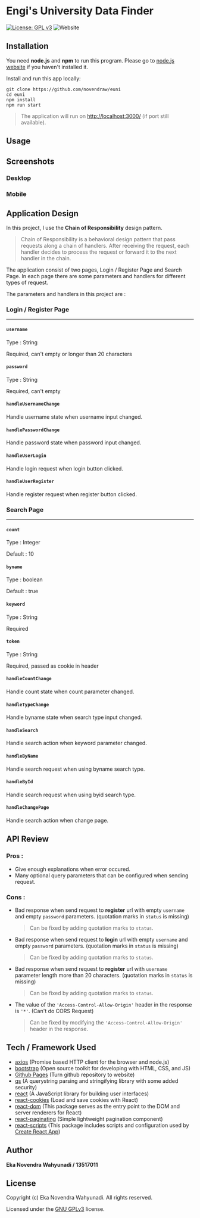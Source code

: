 # Engi's University Data Finder
[![License: GPL v3](https://img.shields.io/badge/License-GPLv3-blue.svg)](https://www.gnu.org/licenses/gpl-3.0)	![Website](https://img.shields.io/website/https/novendraw.github.io/euni.svg?style=popout)

## Installation

You need **node.js** and **npm** to run this program. Please go to [node.js website](https://nodejs.org) if you haven't installed it.

Install and run this app locally:

```
git clone https://github.com/novendraw/euni
cd euni
npm install
npm run start
```

> The application will run on [http://localhost:3000/](http://localhost:3000/) (if port still available).

## Usage


## Screenshots

### Desktop



### Mobile



## Application Design

In this project, I use the **Chain of Responsibility** design pattern.


> Chain of Responsibility is a behavioral design pattern that pass requests along a chain of handlers. After receiving the request, each handler decides to process the request or forward it to the next handler in the chain.

The application consist of two pages, Login / Register Page and Search Page. In each page there are some parameters and handlers for different types of request.

The parameters and handlers in this project are :

### Login / Register Page

---

#### `username`

Type : String

Required, can't empty or longer than 20 characters

#### `password`
Type : String

Required, can't empty

#### `handleUsernameChange`
Handle username state when username input changed.
#### `handlePasswordChange`
Handle password state when password input changed.
#### `handleUserLogin`
Handle login request when login button clicked.
#### `handleUserRegister`
Handle register request when register button clicked.
### Search Page

---

#### `count`
Type : Integer

Default : 10

#### `byname`
Type : boolean

Default : true

#### `keyword`
Type : String

Required

#### `token`
Type : String

Required, passed as cookie in header

#### `handleCountChange`
Handle count state when count parameter changed.

#### `handleTypeChange`
Handle byname state when search type input changed.

#### `handleSearch`
Handle search action when keyword parameter changed.

#### `handleByName`
Handle search request when using byname search type.

#### `handleById`
Handle search request when using byid search type.

#### `handleChangePage`
Handle search action when change page.

## API Review

### Pros :

+ Give enough explanations when error occured.
+ Many optional query parameters that can be configured when sending request.

### Cons :

+ Bad response when send request to **register** url with empty `username` and empty `password` parameters. (quotation marks in `status` is missing)

	> Can be fixed by adding quotation marks to `status`.

+ Bad response when send request to **login** url with empty `username` and empty `password` parameters. (quotation marks in `status` is missing)

	> Can be fixed by adding quotation marks to `status`.

+ Bad response when send request to **register** url with `username` parameter length more than 20 characters. (quotation marks in `status` is missing)

	> Can be fixed by adding quotation marks to `status`.

+ The value of the `'Access-Control-Allow-Origin'` header in the response is `'*'`. (Can't do CORS Request)

	> Can be fixed by modifying the `'Access-Control-Allow-Origin'` header in the response.

## Tech / Framework Used

+ [axios](https://www.npmjs.com/package/axios) (Promise based HTTP client for the browser and node.js)
+ [bootstrap](https://getbootstrap.com/) (Open source toolkit for developing with HTML, CSS, and JS)
+ [Github Pages](https://pages.github.com/) (Turn github repository to website)
+ [qs](https://www.npmjs.com/package/qs) (A querystring parsing and stringifying library with some added security)
+ [react](https://reactjs.org/) (A JavaScript library for building user interfaces)
+ [react-cookies](https://www.npmjs.com/package/react-cookies) (Load and save cookies with React)
+ [react-dom](https://www.npmjs.com/package/react-dom) (This package serves as the entry point to the DOM and server renderers for React)
+ [react-paginating](https://www.npmjs.com/package/react-paginating) (Simple lightweight pagination component)
+ [react-scripts](https://www.npmjs.com/package/react-scripts) (This package includes scripts and configuration used by [Create React App](https://github.com/facebook/create-react-app))


## Author

__Eka Novendra Wahyunadi / 13517011__

## License

Copyright (c) Eka Novendra Wahyunadi. All rights reserved.

Licensed under the [GNU GPLv3](https://github.com/novendraw/euni/blob/master/LICENSE) license.